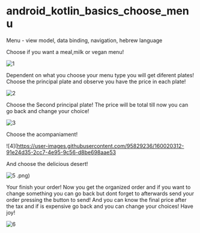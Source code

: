 # android_kotlin_basics_choose_menu
Menu - view model, data binding, navigation, hebrew language

Choose if you want a meal,milk or vegan menu!

![1](https://user-images.githubusercontent.com/95829236/160020298-6aa1f917-e0b1-4fec-9049-df5f439b8ac3.png)

Dependent on what you choose your menu type you will get diferent plates!
Choose the principal plate and observe you have the price in each plate!

![2](https://user-images.githubusercontent.com/95829236/160020302-4ca2898c-ca54-40c4-a61a-880f70b5230b.png)

Choose the Second principal plate!
The price will be total till now you can go back and change your choice!

![3](https://user-images.githubusercontent.com/95829236/160020310-cdc105eb-ed7b-48db-9e0b-7a5d335b9bd3.png)

Choose the acompaniament!

![4](https://user-images.githubusercontent.com/95829236/160020312-91e24d35-2cc7-4e95-9c56-d8be698aae53

And choose the delicious desert!

![5](https://user-images.githubusercontent.com/95829236/160020315-62442234-b88a-4b0b-bced-32ef2264d2fb.png)
.png)

Your finish your order! Now you get the organized order and if you want to change something you can go back but dont forget to afterwards send your order pressing the button to send! And you can know the final price after the tax and if is expensive go back and you can change your choices!
Have joy!

![6](https://user-images.githubusercontent.com/95829236/160020319-96cbc39b-55a9-40b7-b0fa-b5c6fedae2b9.png)


